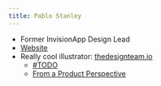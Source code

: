 ```yaml
---
title: Pablo Stanley
---
```


- Former InvisionApp Design Lead
- [Website](https://www.pablostanley.com/)
- Really cool illustrator: [thedesignteam.io](https://thedesignteam.io/)
  - [#TODO]
  - [From a Product Perspective](https://thedesignteam.io/from-a-product-perspective-2f5185a43827)


[#TODO]: ../todo.md

